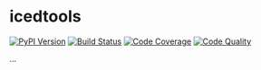 # icedtools

[![PyPI Version][pypi-image]][pypi-url]
[![Build Status][build-image]][build-url]
[![Code Coverage][coverage-image]][coverage-url]
[![Code Quality][quality-image]][quality-url]

...

<!-- Badges -->

[pypi-image]: https://img.shields.io/pypi/v/icedtools
[pypi-url]: https://pypi.org/project/icedtools/
[build-image]: https://github.com/iceraj/icedtools/actions/workflows/build.yml/badge.svg
[build-url]: https://github.com/iceraj/icedtools/actions/workflows/build.yml
[coverage-image]: https://codecov.io/gh/iceraj/icedtools/branch/main/graph/badge.svg
[coverage-url]: https://codecov.io/gh/iceraj/icedtools
[quality-image]: https://api.codeclimate.com/v1/badges/5b48ba4e18c7d5a47430/maintainability
[quality-url]: https://codeclimate.com/github/iceraj/icedtools
